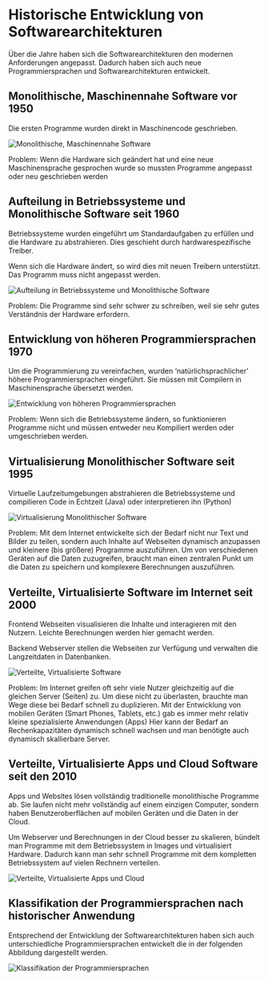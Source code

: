 # Historische Entwicklung von Softwarearchitekturen

Über die Jahre haben sich die Softwarearchitekturen den modernen Anforderungen angepasst. Dadurch haben sich auch neue Programmiersprachen und Softwarearchitekturen entwickelt.

## Monolithische, Maschinennahe Software vor 1950

Die ersten Programme wurden direkt in Maschinencode geschrieben.

![Monolithische, Maschinennahe Software](images/software_assembler.png)

Problem: Wenn die Hardware sich geändert  hat und eine neue Maschinensprache gesprochen wurde so mussten  Programme angepasst oder neu  geschrieben werden

## Aufteilung in Betriebssysteme und Monolithische Software seit 1960

Betriebssysteme wurden eingeführt um Standardaufgaben zu erfüllen und die Hardware zu abstrahieren. Dies geschieht durch hardwarespezifische Treiber.

Wenn sich die Hardware ändert, so wird dies mit neuen Treibern unterstützt. Das Programm muss nicht angepasst werden.

![Aufteilung in Betriebssysteme und Monolithische Software](images/software_betriebssysteme.png)

Problem: Die Programme sind sehr schwer zu schreiben, weil sie sehr gutes Verständnis der Hardware erfordern.

## Entwicklung von höheren Programmiersprachen 1970

Um die Programmierung zu vereinfachen, wurden ‘natürlichsprachlicher’ höhere Programmiersprachen eingeführt. Sie müssen mit Compilern in Maschinensprache übersetzt werden.

![Entwicklung von höheren Programmiersprachen](images/software_hoeher.png)

Problem: Wenn sich die Betriebssysteme ändern, so funktionieren Programme nicht und müssen entweder neu Kompiliert werden oder umgeschrieben werden.


## Virtualisierung Monolithischer Software seit 1995

Virtuelle Laufzeitumgebungen abstrahieren die Betriebssysteme und compilieren Code in Echtzeit (Java) oder interpretieren ihn (Python)

![Virtualisierung Monolithischer Software](images/software_virtualisierung.png)

Problem: Mit dem Internet entwickelte sich der Bedarf nicht nur Text und Bilder zu teilen, sondern auch Inhalte auf Webseiten dynamisch anzupassen und kleinere (bis größere) Programme auszuführen. Um von verschiedenen Geräten auf die Daten zuzugreifen, braucht man einen zentralen Punkt um die Daten zu speichern und komplexere Berechnungen auszuführen.

## Verteilte, Virtualisierte Software im Internet seit 2000

Frontend Webseiten visualisieren die Inhalte und interagieren mit den Nutzern. Leichte Berechnungen werden hier gemacht werden.

Backend Webserver stellen  die Webseiten zur Verfügung und verwalten die Langzeitdaten  in Datenbanken.

![Verteilte, Virtualisierte Software](images/software_apps.png)

Problem: Im Internet greifen oft sehr viele Nutzer gleichzeitig auf die gleichen Server (Seiten) zu. Um diese nicht zu überlasten, brauchte man Wege diese bei Bedarf schnell zu duplizieren. Mit der Entwicklung von mobilen Geräten (Smart Phones, Tablets, etc.) gab es immer mehr relativ kleine spezialisierte Anwendungen (Apps)  Hier kann der Bedarf an Rechenkapazitäten dynamisch schnell wachsen und man benötigte auch dynamisch skallierbare Server.


## Verteilte, Virtualisierte Apps und Cloud Software seit den 2010

<!-- ![Alt text](images/software_apps_prob.png) -->

Apps und Websites lösen vollständig traditionelle monolithische Programme ab. Sie laufen nicht mehr vollständig auf einem einzigen Computer, sondern haben Benutzeroberflächen auf mobilen Geräten und die Daten in der Cloud.

Um Webserver und Berechnungen in der Cloud besser zu skalieren, bündelt man Programme mit dem Betriebssystem in Images und virtualisiert Hardware. Dadurch kann man sehr schnell Programme mit dem kompletten Betriebssystem auf vielen Rechnern verteilen.

![Verteilte, Virtualisierte Apps und Cloud](images/software_cloud.png)

## Klassifikation der Programmiersprachen nach historischer Anwendung

Entsprechend der Entwicklung der Softwarearchitekturen haben sich auch unterschiedliche Programmiersprachen entwickelt die in der folgenden Abbildung dargestellt werden.

![Klassifikation der Programmiersprachen](images/software_all.png)
